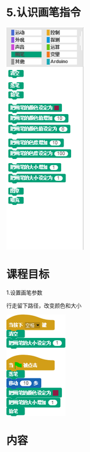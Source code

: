 # 5.认识画笔指令

![](/assets/snap-pen.png)

# 课程目标

1.设置画笔参数

行走留下路径，改变颜色和大小

![](/assets/pen.png)

# 内容



